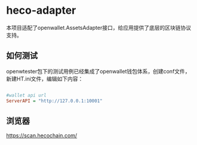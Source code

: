 # heco-adapter

本项目适配了openwallet.AssetsAdapter接口，给应用提供了底层的区块链协议支持。

## 如何测试

openwtester包下的测试用例已经集成了openwallet钱包体系，创建conf文件，新建HT.ini文件，编辑如下内容：

```ini

#wallet api url
ServerAPI = "http://127.0.0.1:10001"

```

## 浏览器

https://scan.hecochain.com/